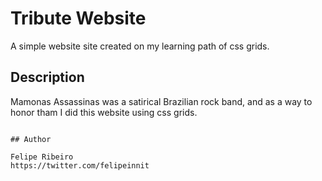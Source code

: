 # Tribute Website

A simple website site created on my learning path of css grids.

## Description

Mamonas Assassinas was a satirical Brazilian rock band, and as a way to honor tham I did this website using css grids.

```

## Author

Felipe Ribeiro
https://twitter.com/felipeinnit
